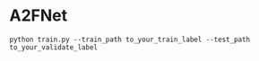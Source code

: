 # A2FNet  
```
python train.py --train_path to_your_train_label --test_path to_your_validate_label
```
